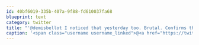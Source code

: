 ```yaml
---
id: 40bf6019-335b-407a-9f88-fd610037fa68
blueprint: text
category: twitter
title: "'@demisbellot I noticed that yesterday too. Brutal. Confirms the Skype acquisition was more about users and less about product."
caption: '<span class="username username_linked">@<a href="https://twitter.com/demisbellot" title="Demis Bellot">demisbellot</a></span> I noticed that yesterday too. Brutal. Confirms the Skype acquisition was more about users and less about product.'
---
```

